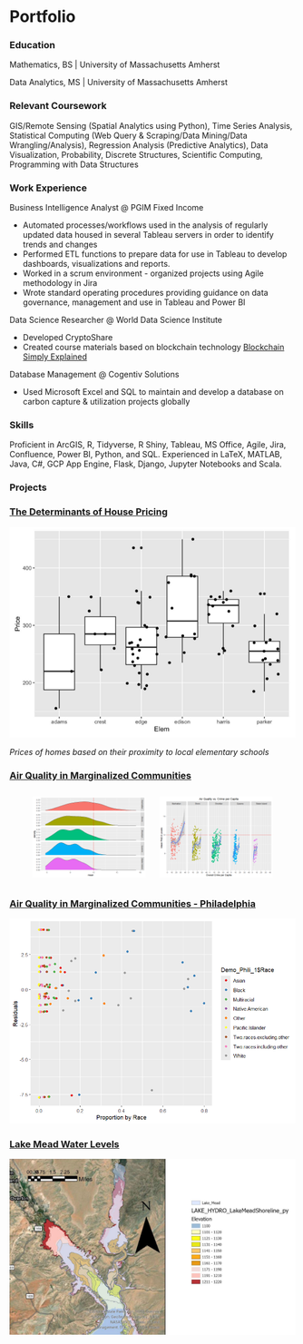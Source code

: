# Portfolio

### Education

Mathematics, BS | University of Massachusetts Amherst

Data Analytics, MS | University of Massachusetts Amherst

### Relevant Coursework
GIS/Remote Sensing (Spatial Analytics using Python), Time Series Analysis, Statistical Computing (Web Query & Scraping/Data Mining/Data Wrangling/Analysis), Regression Analysis (Predictive Analytics), Data Visualization, Probability, Discrete Structures, Scientific Computing, Programming with Data Structures

### Work Experience
Business Intelligence Analyst @ PGIM Fixed Income
- Automated processes/workflows used in the analysis of regularly updated data housed in several Tableau servers in order to identify trends and changes
- Performed ETL functions to prepare data for use in Tableau to develop dashboards, visualizations and reports.
- Worked in a scrum environment - organized projects using Agile methodology in Jira
- Wrote standard operating procedures providing guidance on data governance, management and use in Tableau and Power BI

Data Science Researcher @ World Data Science Institute
- Developed CryptoShare
- Created course materials based on blockchain technology [Blockchain Simply Explained](https://github.com/5secondmemory/Portfolio/blob/main/Projects/Project%2020%20-%20Blockchain%20Simply%20Explained.pdf)

Database Management @ Cogentiv Solutions
- Used Microsoft Excel and SQL to maintain and develop a database on carbon capture & utilization projects globally

### Skills
Proficient in ArcGIS, R, Tidyverse, R Shiny, Tableau, MS Office, Agile, Jira, Confluence, Power BI, Python, and SQL. Experienced in LaTeX, MATLAB, Java, C#, GCP App Engine, Flask, Django, Jupyter Notebooks and Scala. 

### Projects
### [The Determinants of House Pricing](https://github.com/Will-Munson/Portfolio/blob/main/Projects/The%20Determinants%20of%20House%20Pricing%20(2).pdf)

<p>
  <img src="Images/House pricing by Elementary School.png" class="img-responsive" alt="">
</p>
<p>
  <em>Prices of homes based on their proximity to local elementary schools</em>
</p>

### [Air Quality in Marginalized Communities](https://github.com/5secondmemory/Portfolio/blob/main/Projects/Air%20Quality%20in%20Marginalized%20Communities%20(1).pdf)

<p align="center">
  <img src="Images/Distribution of Average PM2.5 levels.png" alt="Image 2" width="200" style="margin: 10px;">
  <img src="Images/Air Quality vs Crime per Capita.png" alt="Image 3" width="200" style="margin: 10px;">
</p>

### [Air Quality in Marginalized Communities - Philadelphia](https://github.com/5secondmemory/Portfolio/blob/main/Projects/Air%20Quality%20in%20Marginalized%20Communities%20-%20Philadelphia%20edition.pdf)

<img src="Images/Philadelphia Air Quality by Race Residuals.png" class="img-responsive" alt="">

### [Lake Mead Water Levels](https://github.com/Will-Munson/Portfolio/blob/main/Projects/Lake%20Mead%20Water%20Levels%20GIS%20poster.pdf)

<img src="Images/Lake Mead Water Levels.png" class="img-responsive" alt="">
